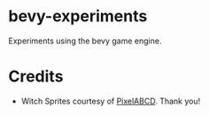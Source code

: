 # bevy-experiments
Experiments using the bevy game engine.

# Credits
- Witch Sprites courtesy of [PixelABCD](https://opengameart.org/content/witch-0). Thank you!
